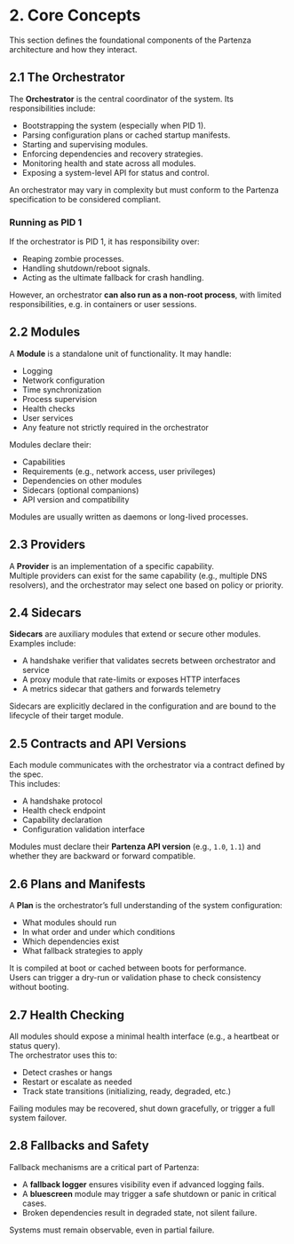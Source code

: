 # 2. Core Concepts

This section defines the foundational components of the Partenza architecture and how they interact.

## 2.1 The Orchestrator

The **Orchestrator** is the central coordinator of the system. Its responsibilities include:

- Bootstrapping the system (especially when PID 1).
- Parsing configuration plans or cached startup manifests.
- Starting and supervising modules.
- Enforcing dependencies and recovery strategies.
- Monitoring health and state across all modules.
- Exposing a system-level API for status and control.

An orchestrator may vary in complexity but must conform to the Partenza specification to be considered compliant.

### Running as PID 1

If the orchestrator is PID 1, it has responsibility over:

- Reaping zombie processes.
- Handling shutdown/reboot signals.
- Acting as the ultimate fallback for crash handling.

However, an orchestrator **can also run as a non-root process**, with limited responsibilities, e.g. in containers or user sessions.

## 2.2 Modules

A **Module** is a standalone unit of functionality. It may handle:

- Logging
- Network configuration
- Time synchronization
- Process supervision
- Health checks
- User services
- Any feature not strictly required in the orchestrator

Modules declare their:

- Capabilities
- Requirements (e.g., network access, user privileges)
- Dependencies on other modules
- Sidecars (optional companions)
- API version and compatibility

Modules are usually written as daemons or long-lived processes.

## 2.3 Providers

A **Provider** is an implementation of a specific capability.  
Multiple providers can exist for the same capability (e.g., multiple DNS resolvers), and the orchestrator may select one based on policy or priority.

## 2.4 Sidecars

**Sidecars** are auxiliary modules that extend or secure other modules.  
Examples include:

- A handshake verifier that validates secrets between orchestrator and service
- A proxy module that rate-limits or exposes HTTP interfaces
- A metrics sidecar that gathers and forwards telemetry

Sidecars are explicitly declared in the configuration and are bound to the lifecycle of their target module.

## 2.5 Contracts and API Versions

Each module communicates with the orchestrator via a contract defined by the spec.  
This includes:

- A handshake protocol
- Health check endpoint
- Capability declaration
- Configuration validation interface

Modules must declare their **Partenza API version** (e.g., `1.0`, `1.1`) and whether they are backward or forward compatible.

## 2.6 Plans and Manifests

A **Plan** is the orchestrator’s full understanding of the system configuration:

- What modules should run
- In what order and under which conditions
- Which dependencies exist
- What fallback strategies to apply

It is compiled at boot or cached between boots for performance.  
Users can trigger a dry-run or validation phase to check consistency without booting.

## 2.7 Health Checking

All modules should expose a minimal health interface (e.g., a heartbeat or status query).  
The orchestrator uses this to:

- Detect crashes or hangs
- Restart or escalate as needed
- Track state transitions (initializing, ready, degraded, etc.)

Failing modules may be recovered, shut down gracefully, or trigger a full system failover.

## 2.8 Fallbacks and Safety

Fallback mechanisms are a critical part of Partenza:

- A **fallback logger** ensures visibility even if advanced logging fails.
- A **bluescreen** module may trigger a safe shutdown or panic in critical cases.
- Broken dependencies result in degraded state, not silent failure.

Systems must remain observable, even in partial failure.
